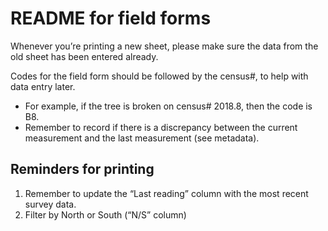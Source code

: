 # README for field forms

Whenever you’re printing a new sheet, please make sure the data from the old sheet has been entered already.

Codes for the field form should be followed by the census#, to help with data entry later.
-	For example, if the tree is broken on census# 2018.8, then the code is B8.
- Remember to record if there is a discrepancy between the current measurement and the last measurement (see metadata).


## Reminders for printing
1.	Remember to update the “Last reading” column with the most recent survey data.
2.	Filter by North or South (“N/S” column)
